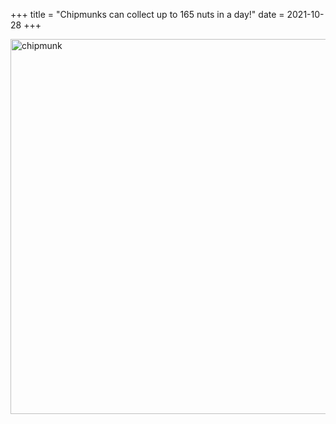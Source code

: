 +++
title = "Chipmunks can collect up to 165 nuts in a day!"
date = 2021-10-28
+++

<img src="https://upload.wikimedia.org/wikipedia/commons/f/f7/Tamia_striatus_eating.jpg" alt="chipmunk" width="600">



